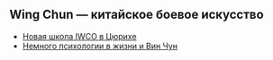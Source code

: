 ## Wing Chun &mdash; китайское боевое искусство

- [Новая школа IWCO в Цюрихе](/docs/iwco/new_school.md)
- [Немного психологии в жизни и Вин Чун](/docs/iwco/persistance.md)
